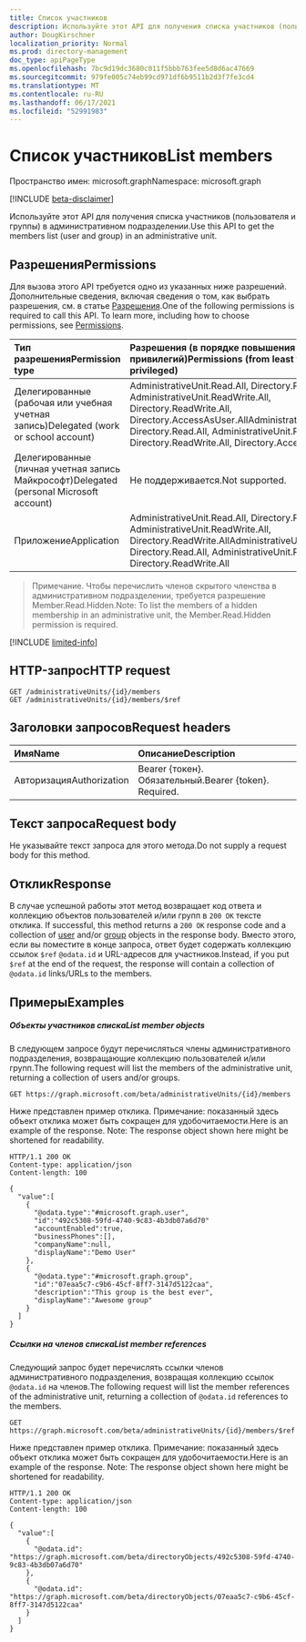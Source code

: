 ```yaml
---
title: Список участников
description: Используйте этот API для получения списка участников (пользователя и группы) в административном подразделении.
author: DougKirschner
localization_priority: Normal
ms.prod: directory-management
doc_type: apiPageType
ms.openlocfilehash: 7bc9d19dc3680c011f5bbb763fee5d8d6ac47669
ms.sourcegitcommit: 979fe005c74eb99cd971df6b9511b2d3f7fe3cd4
ms.translationtype: MT
ms.contentlocale: ru-RU
ms.lasthandoff: 06/17/2021
ms.locfileid: "52991983"
---
```

# <a name="list-members"></a><span data-ttu-id="8f168-103">Список участников</span><span class="sxs-lookup"><span data-stu-id="8f168-103">List members</span></span>

<span data-ttu-id="8f168-104">Пространство имен: microsoft.graph</span><span class="sxs-lookup"><span data-stu-id="8f168-104">Namespace: microsoft.graph</span></span>

[!INCLUDE [beta-disclaimer](../../includes/beta-disclaimer.md)]

<span data-ttu-id="8f168-105">Используйте этот API для получения списка участников (пользователя и группы) в административном подразделении.</span><span class="sxs-lookup"><span data-stu-id="8f168-105">Use this API to get the members list (user and group) in an administrative unit.</span></span>

## <a name="permissions"></a><span data-ttu-id="8f168-106">Разрешения</span><span class="sxs-lookup"><span data-stu-id="8f168-106">Permissions</span></span>
<span data-ttu-id="8f168-p101">Для вызова этого API требуется одно из указанных ниже разрешений. Дополнительные сведения, включая сведения о том, как выбрать разрешения, см. в статье [Разрешения](/graph/permissions-reference).</span><span class="sxs-lookup"><span data-stu-id="8f168-p101">One of the following permissions is required to call this API. To learn more, including how to choose permissions, see [Permissions](/graph/permissions-reference).</span></span>

|<span data-ttu-id="8f168-109">Тип разрешения</span><span class="sxs-lookup"><span data-stu-id="8f168-109">Permission type</span></span>      | <span data-ttu-id="8f168-110">Разрешения (в порядке повышения привилегий)</span><span class="sxs-lookup"><span data-stu-id="8f168-110">Permissions (from least to most privileged)</span></span>              |
|:--------------------|:---------------------------------------------------------|
|<span data-ttu-id="8f168-111">Делегированные (рабочая или учебная учетная запись)</span><span class="sxs-lookup"><span data-stu-id="8f168-111">Delegated (work or school account)</span></span> | <span data-ttu-id="8f168-112">AdministrativeUnit.Read.All, Directory.Read.All, AdministrativeUnit.ReadWrite.All, Directory.ReadWrite.All, Directory.AccessAsUser.All</span><span class="sxs-lookup"><span data-stu-id="8f168-112">AdministrativeUnit.Read.All, Directory.Read.All, AdministrativeUnit.ReadWrite.All, Directory.ReadWrite.All, Directory.AccessAsUser.All</span></span>    |
|<span data-ttu-id="8f168-113">Делегированные (личная учетная запись Майкрософт)</span><span class="sxs-lookup"><span data-stu-id="8f168-113">Delegated (personal Microsoft account)</span></span> | <span data-ttu-id="8f168-114">Не поддерживается.</span><span class="sxs-lookup"><span data-stu-id="8f168-114">Not supported.</span></span>    |
|<span data-ttu-id="8f168-115">Приложение</span><span class="sxs-lookup"><span data-stu-id="8f168-115">Application</span></span> | <span data-ttu-id="8f168-116">AdministrativeUnit.Read.All, Directory.Read.All, AdministrativeUnit.ReadWrite.All, Directory.ReadWrite.All</span><span class="sxs-lookup"><span data-stu-id="8f168-116">AdministrativeUnit.Read.All, Directory.Read.All, AdministrativeUnit.ReadWrite.All, Directory.ReadWrite.All</span></span> |

> <span data-ttu-id="8f168-117">Примечание. Чтобы перечислить членов скрытого членства в административном подразделении, требуется разрешение Member.Read.Hidden.</span><span class="sxs-lookup"><span data-stu-id="8f168-117">Note: To list the members of a hidden membership in an administrative unit, the Member.Read.Hidden permission is required.</span></span>

[!INCLUDE [limited-info](../../includes/limited-info.md)]

## <a name="http-request"></a><span data-ttu-id="8f168-118">HTTP-запрос</span><span class="sxs-lookup"><span data-stu-id="8f168-118">HTTP request</span></span>

```http
GET /administrativeUnits/{id}/members
GET /administrativeUnits/{id}/members/$ref
```
## <a name="request-headers"></a><span data-ttu-id="8f168-119">Заголовки запросов</span><span class="sxs-lookup"><span data-stu-id="8f168-119">Request headers</span></span>
| <span data-ttu-id="8f168-120">Имя</span><span class="sxs-lookup"><span data-stu-id="8f168-120">Name</span></span>      |<span data-ttu-id="8f168-121">Описание</span><span class="sxs-lookup"><span data-stu-id="8f168-121">Description</span></span>|
|:----------|:----------|
| <span data-ttu-id="8f168-122">Авторизация</span><span class="sxs-lookup"><span data-stu-id="8f168-122">Authorization</span></span>  | <span data-ttu-id="8f168-p102">Bearer {токен}. Обязательный.</span><span class="sxs-lookup"><span data-stu-id="8f168-p102">Bearer {token}. Required.</span></span> |

## <a name="request-body"></a><span data-ttu-id="8f168-125">Текст запроса</span><span class="sxs-lookup"><span data-stu-id="8f168-125">Request body</span></span>
<span data-ttu-id="8f168-126">Не указывайте текст запроса для этого метода.</span><span class="sxs-lookup"><span data-stu-id="8f168-126">Do not supply a request body for this method.</span></span>

## <a name="response"></a><span data-ttu-id="8f168-127">Отклик</span><span class="sxs-lookup"><span data-stu-id="8f168-127">Response</span></span>

<span data-ttu-id="8f168-128">В случае успешной работы этот метод возвращает код ответа и коллекцию объектов пользователей и/или групп в `200 OK` тексте отклика. [](../resources/user.md) [](../resources/group.md)</span><span class="sxs-lookup"><span data-stu-id="8f168-128">If successful, this method returns a `200 OK` response code and a collection of [user](../resources/user.md) and/or [group](../resources/group.md) objects in the response body.</span></span>  <span data-ttu-id="8f168-129">Вместо этого, если вы поместите в конце запроса, ответ будет содержать коллекцию ссылок `$ref` `@odata.id` и URL-адресов для участников.</span><span class="sxs-lookup"><span data-stu-id="8f168-129">Instead, if you put `$ref` at the end of the request, the response will contain a collection of `@odata.id` links/URLs to the members.</span></span>

## <a name="examples"></a><span data-ttu-id="8f168-130">Примеры</span><span class="sxs-lookup"><span data-stu-id="8f168-130">Examples</span></span>
##### <a name="list-member-objects"></a><span data-ttu-id="8f168-131">Объекты участников списка</span><span class="sxs-lookup"><span data-stu-id="8f168-131">List member objects</span></span>
<span data-ttu-id="8f168-132">В следующем запросе будут перечисляться члены административного подразделения, возвращающие коллекцию пользователей и/или групп.</span><span class="sxs-lookup"><span data-stu-id="8f168-132">The following request will list the members of the administrative unit, returning a collection of users and/or groups.</span></span>

```http
GET https://graph.microsoft.com/beta/administrativeUnits/{id}/members
```

<span data-ttu-id="8f168-p104">Ниже представлен пример отклика. Примечание: показанный здесь объект отклика может быть сокращен для удобочитаемости.</span><span class="sxs-lookup"><span data-stu-id="8f168-p104">Here is an example of the response. Note: The response object shown here might be shortened for readability.</span></span>
 
```http
HTTP/1.1 200 OK
Content-type: application/json
Content-length: 100

{
  "value":[
    {
      "@odata.type":"#microsoft.graph.user",
      "id":"492c5308-59fd-4740-9c83-4b3db07a6d70"
      "accountEnabled":true,
      "businessPhones":[],
      "companyName":null,
      "displayName":"Demo User"
    },
    {
      "@odata.type":"#microsoft.graph.group",
      "id":"07eaa5c7-c9b6-45cf-8ff7-3147d5122caa",
      "description":"This group is the best ever",
      "displayName":"Awesome group"
    }
  ]
}
```

##### <a name="list-member-references"></a><span data-ttu-id="8f168-135">Ссылки на членов списка</span><span class="sxs-lookup"><span data-stu-id="8f168-135">List member references</span></span>
<span data-ttu-id="8f168-136">Следующий запрос будет перечислять ссылки членов административного подразделения, возвращая коллекцию ссылок `@odata.id` на членов.</span><span class="sxs-lookup"><span data-stu-id="8f168-136">The following request will list the member references of the administrative unit, returning a collection of `@odata.id` references to the members.</span></span>
```
GET https://graph.microsoft.com/beta/administrativeUnits/{id}/members/$ref
```
<span data-ttu-id="8f168-p105">Ниже представлен пример отклика. Примечание: показанный здесь объект отклика может быть сокращен для удобочитаемости.</span><span class="sxs-lookup"><span data-stu-id="8f168-p105">Here is an example of the response. Note: The response object shown here might be shortened for readability.</span></span>
 
```http
HTTP/1.1 200 OK
Content-type: application/json
Content-length: 100

{
  "value":[
    {
      "@odata.id": "https://graph.microsoft.com/beta/directoryObjects/492c5308-59fd-4740-9c83-4b3db07a6d70"
    },
    {
      "@odata.id": "https://graph.microsoft.com/beta/directoryObjects/07eaa5c7-c9b6-45cf-8ff7-3147d5122caa"
    }
  ]
}
```



